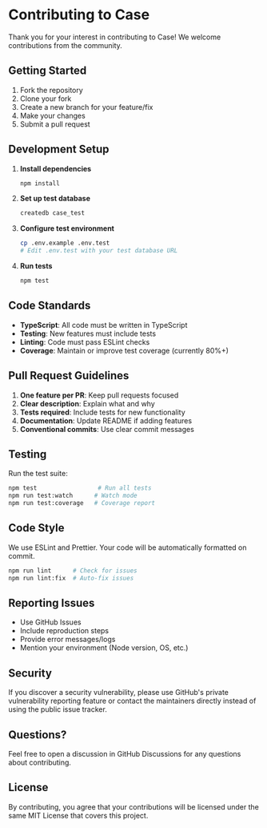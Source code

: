 # Contributing to Case

Thank you for your interest in contributing to Case! We welcome contributions from the community.

## Getting Started

1. Fork the repository
2. Clone your fork
3. Create a new branch for your feature/fix
4. Make your changes
5. Submit a pull request

## Development Setup

1. **Install dependencies**
   ```bash
   npm install
   ```

2. **Set up test database**
   ```bash
   createdb case_test
   ```

3. **Configure test environment**
   ```bash
   cp .env.example .env.test
   # Edit .env.test with your test database URL
   ```

4. **Run tests**
   ```bash
   npm test
   ```

## Code Standards

- **TypeScript**: All code must be written in TypeScript
- **Testing**: New features must include tests
- **Linting**: Code must pass ESLint checks
- **Coverage**: Maintain or improve test coverage (currently 80%+)

## Pull Request Guidelines

1. **One feature per PR**: Keep pull requests focused
2. **Clear description**: Explain what and why
3. **Tests required**: Include tests for new functionality
4. **Documentation**: Update README if adding features
5. **Conventional commits**: Use clear commit messages

## Testing

Run the test suite:
```bash
npm test                 # Run all tests
npm run test:watch      # Watch mode
npm run test:coverage   # Coverage report
```

## Code Style

We use ESLint and Prettier. Your code will be automatically formatted on commit.

```bash
npm run lint      # Check for issues
npm run lint:fix  # Auto-fix issues
```

## Reporting Issues

- Use GitHub Issues
- Include reproduction steps
- Provide error messages/logs
- Mention your environment (Node version, OS, etc.)

## Security

If you discover a security vulnerability, please use GitHub's private vulnerability reporting feature or contact the maintainers directly instead of using the public issue tracker.

## Questions?

Feel free to open a discussion in GitHub Discussions for any questions about contributing.

## License

By contributing, you agree that your contributions will be licensed under the same MIT License that covers this project.